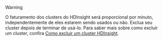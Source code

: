 

> [!WARNING]
> O faturamento dos clusters do HDInsight será proporcional por minuto, independentemente de eles estarem sendo usados ou não. Exclua seu cluster depois de terminar de usá-lo. Para saber mais sobre como excluir um cluster, confira [Como excluir um cluster HDInsight](../articles/hdinsight/hdinsight-delete-cluster.md).
> 
> 



<!--HONumber=Jan17_HO1-->


